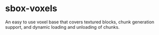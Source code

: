 # sbox-voxels
An easy to use voxel base that covers textured blocks, chunk generation support, and dynamic loading and unloading of chunks.
